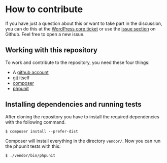 # How to contribute

If you have just a question about this or want to take part in the discussion, you can do this at the
[WordPress core ticket](https://core.trac.wordpress.org/ticket/36335) or use the 
[issue section](https://github.com/inpsyde/wordpress-core-autoloader) on Github. Feel free to open a new issue.

## Working with this repository

To work and contribute to the repository, you need these four things:
 * A [github account](https://github.com/join)
 * [git](https://git-scm.com/) itself
 * [composer](https://getcomposer.org/)
 * [phpunit](https://phpunit.de/)

## Installing dependencies and running tests

After cloning the repository you have to install the required dependencies with the following command.

```
$ composer install --prefer-dist
```

Composer will install everything in the directory `vendor/`. Now you can run the phpunit tests with this:

```
$ ./vendor/bin/phpunit 
```
